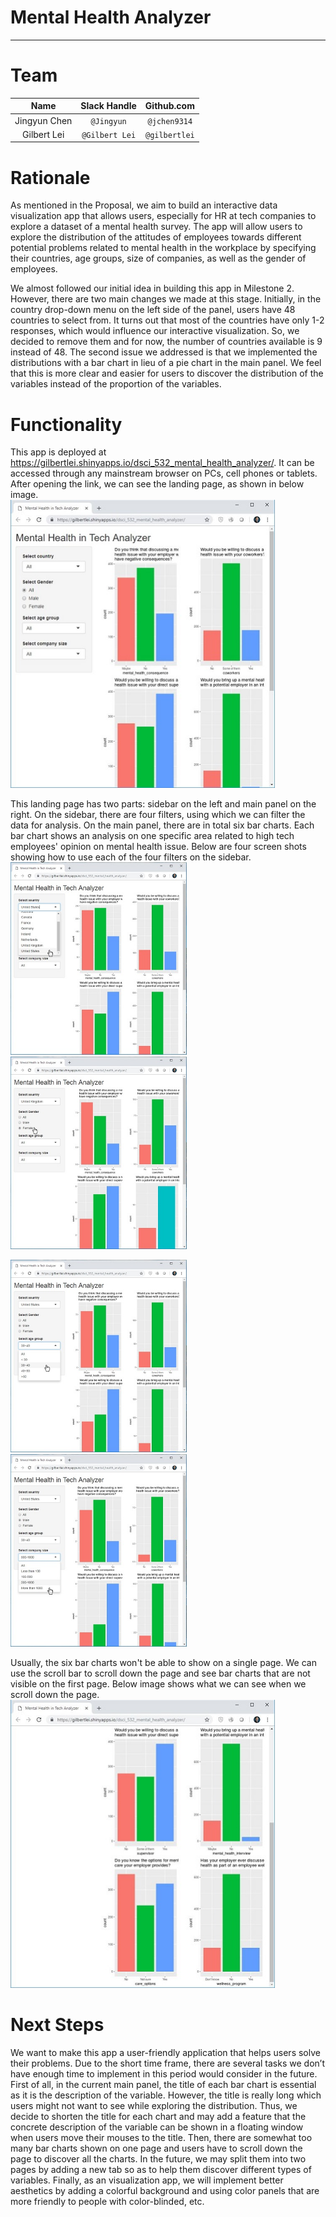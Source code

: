 # Mental Health Analyzer
-------------------------------------------------
# Team
| Name  | Slack Handle | Github.com |
| :------: | :---: | :----------: |
| Jingyun Chen | `@Jingyun` | `@jchen9314` |
| Gilbert Lei | `@Gilbert Lei` | `@gilbertlei` |

# Rationale

As mentioned in the Proposal, we aim to build an interactive data visualization app that allows users, especially for HR at tech companies to explore a dataset of a mental health survey. The app will allow users to explore the distribution of the attitudes of employees towards different potential problems related to mental health in the workplace by specifying their countries, age groups, size of companies, as well as the gender of employees.  

We almost followed our initial idea in building this app in Milestone 2. However, there are two main changes we made at this stage. Initially, in the country drop-down menu on the left side of the panel,  users have 48 countries to select from. It turns out that most of the countries have only 1-2 responses, which would influence our interactive visualization. So, we decided to remove them and for now, the number of countries available is 9 instead of 48. The second issue we addressed is that we implemented the distributions with a bar chart in lieu of a pie chart in the main panel. We feel that this is more clear and easier for users to discover the distribution of the variables instead of the proportion of the variables.


# Functionality

This app is deployed at https://gilbertlei.shinyapps.io/dsci_532_mental_health_analyzer/. It can be accessed through any mainstream browser on PCs, cell phones or tablets. After opening the link, we can see the landing page, as shown in below image.  
<img src="imgs/landing-page.jpg" alt="Landing page" style="width:423px;height:461px;">   

This landing page has two parts: sidebar on the left and main panel on the right. On the sidebar, there are four filters, using which we can filter the data for analysis. On the main panel, there are in total six bar charts. Each bar chart shows an analysis on one specific area related to high tech employees' opinion on mental health issue. Below are four screen shots showing how to use each of the four filters on the sidebar.   
<img src="imgs/select-country.jpg" alt="Select country" style="width:282px;height:308px;"> <img src="imgs/select-gender.jpg" alt="Select gender" style="width:282px;height:308px;">   

<img src="imgs/select-age.jpg" alt="Select age" style="width:282px;height:308px;"> <img src="imgs/select-company-size.jpg" alt="Select company size" style="width:282px;height:308px;">   


Usually, the six bar charts won't be able to show on a single page. We can use the scroll bar to scroll down the page and see bar charts that are not visible on the first page. Below image shows what we can see when we scroll down the page.  
<img src="imgs/scroll-down.jpg" alt="Scroll down" style="width:423px;height:461px;">  


# Next Steps

We want to make this app a user-friendly application that helps users solve their problems. Due to the short time frame, there are several tasks we don’t have enough time to implement in this period would consider in the future. First of all, in the current main panel, the title of each bar chart is essential as it is the description of the variable. However, the title is really long which users might not want to see while exploring the distribution. Thus, we decide to shorten the title for each chart and may add a feature that the concrete description of the variable can be shown in a floating window when users move their mouses to the title. Then, there are somewhat too many bar charts shown on one page and users have to scroll down the page to discover all the charts. In the future, we may split them into two pages by adding a new tab so as to help them discover different types of variables. Finally, as an visualization app, we will implement better aesthetics by adding a colorful background and using color panels that are more friendly to people with color-blinded, etc.

